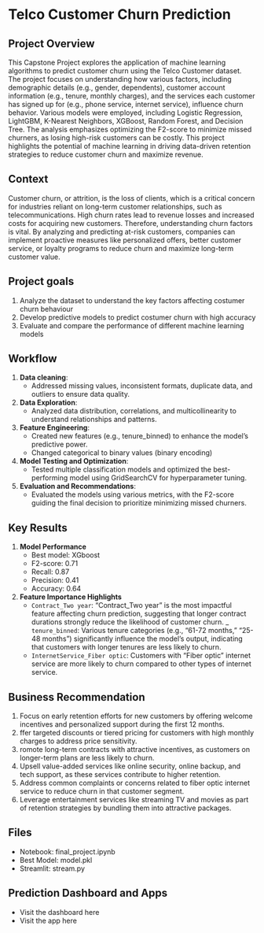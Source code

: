 # Telco Customer Churn Prediction

## Project Overview
This Capstone Project explores the application of machine learning algorithms to predict customer churn using the Telco Customer dataset. The project focuses on understanding how various factors, including demographic details (e.g., gender, dependents), customer account information (e.g., tenure, monthly charges), and the services each customer has signed up for (e.g., phone service, internet service), influence churn behavior. Various models were employed, including Logistic Regression, LightGBM, K-Nearest Neighbors, XGBoost, Random Forest, and Decision Tree. The analysis emphasizes optimizing the F2-score to minimize missed churners, as losing high-risk customers can be costly. This project highlights the potential of machine learning in driving data-driven retention strategies to reduce customer churn and maximize revenue.

## Context
Customer churn, or attrition, is the loss of clients, which is a critical concern for industries reliant on long-term customer relationships, such as telecommunications. High churn rates lead to revenue losses and increased costs for acquiring new customers. Therefore, understanding churn factors is vital. By analyzing and predicting at-risk customers, companies can implement proactive measures like personalized offers, better customer service, or loyalty programs to reduce churn and maximize long-term customer value.

## Project goals
1. Analyze the dataset to understand the key factors affecting costumer churn behaviour
2. Develop predictive models to predict costumer churn with high accuracy
3. Evaluate and compare the performance of different machine learning models

## Workflow
1. **Data cleaning**: 
    - Addressed missing values, inconsistent formats, duplicate data, and outliers to ensure data quality.
2. **Data Exploration**:
    - Analyzed data distribution, correlations, and multicollinearity to understand relationships and patterns.
3. **Feature Engineering**: 
    - Created new features (e.g., tenure_binned) to enhance the model’s predictive power.
    - Changed categorical to binary values (binary encoding)
4. **Model Testing and Optimization**:
    - Tested multiple classification models and optimized the best-performing model using GridSearchCV for hyperparameter tuning.
5. **Evaluation and Recommendations**:
    - Evaluated the models using various metrics, with the F2-score guiding the final decision to prioritize minimizing missed churners.

## Key Results
1. **Model Performance**
    - Best model: XGboost
    - F2-score: 0.71
    - Recall: 0.87
    - Precision: 0.41
    - Accuracy: 0.64
2. **Feature Importance Highlights**
    - `Contract_Two year`: “Contract_Two year” is the most impactful feature affecting churn prediction, suggesting that longer contract durations strongly reduce the likelihood of customer churn.
    _ `tenure_binned`: Various tenure categories (e.g., “61-72 months,” “25-48 months”) significantly influence the model’s output, indicating that customers with longer tenures are less likely to churn.
    - `InternetService_Fiber optic`: Customers with “Fiber optic” internet service are more likely to churn compared to other types of internet service.

## Business Recommendation
1. Focus on early retention efforts for new customers by offering welcome incentives and personalized support during the first 12 months.
2. ffer targeted discounts or tiered pricing for customers with high monthly charges to address price sensitivity.
3. romote long-term contracts with attractive incentives, as customers on longer-term plans are less likely to churn.
4. Upsell value-added services like online security, online backup, and tech support, as these services contribute to higher retention.
5. Address common complaints or concerns related to fiber optic internet service to reduce churn in that customer segment.
6. Leverage entertainment services like streaming TV and movies as part of retention strategies by bundling them into attractive packages.

## Files
- Notebook: final_project.ipynb
- Best Model: model.pkl
- Streamlit: stream.py

## Prediction Dashboard and Apps
- Visit the dashboard here
- Visit the app here

